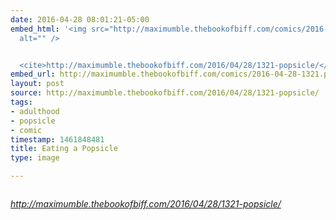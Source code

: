 ```yaml
---
date: 2016-04-28 08:01:21-05:00
embed_html: '<img src="http://maximumble.thebookofbiff.com/comics/2016-04-28-1321.png"
  alt="" />


  <cite>http://maximumble.thebookofbiff.com/2016/04/28/1321-popsicle/</cite>'
embed_url: http://maximumble.thebookofbiff.com/comics/2016-04-28-1321.png
layout: post
source: http://maximumble.thebookofbiff.com/2016/04/28/1321-popsicle/
tags:
- adulthood
- popsicle
- comic
timestamp: 1461848481
title: Eating a Popsicle
type: image

---
```

<img src="http://maximumble.thebookofbiff.com/comics/2016-04-28-1321.png" alt="" />

<cite>http://maximumble.thebookofbiff.com/2016/04/28/1321-popsicle/</cite>

